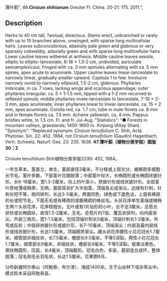 薄叶蓟",
46.**Cirsium shihianum** Greuter Fl. China. 20-21: 175. 2011.",

## Description
Herbs to 40 cm tall, ?annual, dioecious. Stems erect, unbranched or rarely with up to 10 branches above, unwinged, with sparse long multicellular hairs. Leaves subconcolorous, abaxially pale green and glabrous or very sparsely cobwebby, adaxially green and with sparse long multicellular hairs. Lower cauline leaves withered at anthesis. Middle cauline leaves sessile, elliptic to elliptic-lanceolate, 6-18 × 1.3-2 cm, undivided, auriculate semiamplexicaul, fringed with ca. 3 mm spinules alternating with ca. 5 mm spines, apex acute to acuminate. Upper cauline leaves linear-lanceolate to narrowly linear, gradually smaller upward. Capitula 1 to few. Involucre narrowly ovoid to narrowly ellipsoid, 1.5-2 cm, glabrous. Phyllaries imbricate, in ca. 7 rows, lacking wings and scarious appendage; outer phyllaries triangular, ca. 5 × 1-1.5 mm, tipped with a 1-2 mm recurved to reflexed spinule; middle phyllaries ovate-lanceolate to lanceolate, 7-10 × 2-3 mm, apex acuminate; inner phyllaries linear to linear-lanceolate, ca. 15 × 2 mm, apex acuminate. Corolla red, ca. 1.7 cm; tube in male florets ca. 8 mm and in female florets ca. 7.5 mm. Achene yellowish, ca. 4 mm. Pappus bristles white, to 1.5 cm. Fl. and fr. Jul-Aug.
  "Statistics": "● Forests in mountain valleys, grasslands; 1400-1600 m. Xinjiang (Altay Shan).
  "Synonym": "Replaced synonym: *Cirsium tenuifolium* C. Shih, Acta Phytotax. Sin. 22: 452. 1984, not *Cirsium tenuifolium* (Gaudin) Hagenbach, Verh. Schweiz. Naturf. Ges. 23: 235. 1838.
**47.薄叶蓟（植物分类学报）图版30：2**

Cirsium tenuifolium Shih植物分类学报22(6): 452, 1984。

一年生草本。茎直立，单生，基部直径3毫米，不分枝或上部叉分，被稀疏多细胞长节毛。茎叶多数，下部茎叶花期脱落；中部茎叶较大，长椭圆形或长椭圆状披针形，长6-18厘米，宽1.3-2厘米，向上的叶渐小，狭披针形或线状披针形。全部茎叶质地薄或稍厚，无柄，基部耳状扩大半抱茎，顶端急尖或渐尖，边缘有针刺，针刺长短不等，相间排列，长达3-5毫米，两面同色，绿色或下面色淡，上面有稀疏的长或短节毛，下面无毛或有稀疏的或极稀疏的蛛丝毛。头状花序单生茎端或植株生两个头状花序，花序枝细长，无叶或有1片钻形的小叶，长不足3厘米。总苞长卵状或长椭圆状，直径1.5-2厘米，无毛。总苞片约7层，覆瓦状排列，向内层渐尖，外层三角形，宽1-1.5毫米，包括顶端针刺长5毫米，顶端针刺长1-2毫米，外弯或反折；中层卵状披针形或披针形，长7-10毫米，顶端渐尖；内层及最内层线形或线状披针形，长达1.5厘米，顶端膜质渐尖。雌头状花序雌性小花花冠长1.7厘米，细管部非细丝状，长7.5毫米，檐部长9.5毫米，不等5深裂，两性小花花冠长1.7厘米，细管部长9毫米，非细丝状，檐部长8毫米，不等5深裂。瘦果淡黄色，楔状椭圆形，压扁，长4毫米，顶端截形。冠毛白色，多层，基部连合成环，整体脱落；冠毛刚毛长羽毛状，长达1.5厘米。花果期8月。

分布新疆阿尔泰山（阿勒泰、布尔津），海拔1400米。生于山谷林下或杂草丛中。模式标本采自阿勒泰县。
